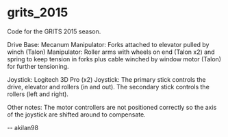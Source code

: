 # grits_2015
Code for the GRITS 2015 season.

Drive Base: Mecanum
Manipulator: Forks attached to elevator pulled by winch (Talon)
Manipulator: Roller arms with wheels on end (Talon x2) and spring to keep tension in forks plus cable winched by window motor (Talon) for further tensioning.

Joystick: Logitech 3D Pro (x2)
Joystick: The primary stick controls the drive, elevator and rollers (in and out). The secondary stick controls the rollers (left and right).

Other notes: The motor controllers are not positioned correctly so the axis of the joystick are shifted around to compensate.

--
akilan98
